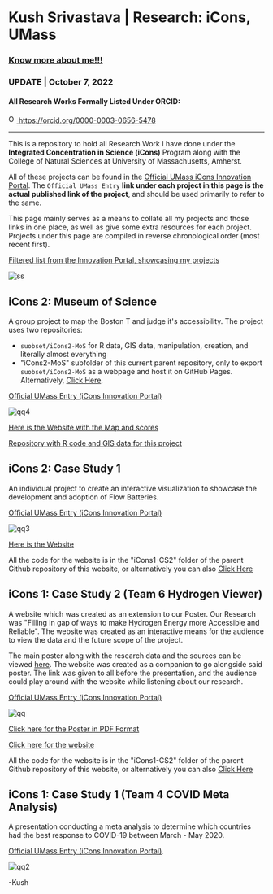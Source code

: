 # Kush Srivastava | Research: iCons, UMass

### <a href="https://skushagra.com/">Know more about me!!!</a>

### UPDATE | October 7, 2022

#### All Research Works Formally Listed Under ORCID: 
<a href="https://orcid.org/0000-0003-0656-5478">
<img alt="ORCID logo" src="https://info.orcid.org/wp-content/uploads/2019/11/orcid_16x16.png" width="16" height="16" />
https://orcid.org/0000-0003-0656-5478
</a>

<hr>

This is a repository to hold all Research Work I have done under the <b>Integrated Concentration in Science (iCons)</b> Program along with the College of Natural Sciences at University of Massachusetts, Amherst.

All of these projects can be found in the <a href="https://icons.cns.umass.edu/innovation-portal/search">Official UMass iCons Innovation Portal</a>. The ```Official UMass Entry``` <b>link under each project in this page is the actual published link of the project</b>, and should be used primarily to refer to the same.

This page mainly serves as a means to collate all my projects and those links in one place, as well as give some extra resources for each project. Projects under this page are compiled in reverse chronological order (most recent first).

<a href="https://icons.cns.umass.edu/innovation-portal/search?keywords=kushagra">Filtered list from the Innovation Portal, showcasing my projects</a>

![ss](https://user-images.githubusercontent.com/73229775/175075177-a9728232-a4e9-4c68-a60d-4ae02ba388eb.png)

## iCons 2: Museum of Science

A group project to map the Boston T and judge it's accessibility. The project uses two repositories:

* ```suobset/iCons2-MoS``` for R data, GIS data, manipulation, creation, and literally almost everything
* "iCons2-MoS" subfolder of this current parent repository, only to export ```suobset/iCons2-MoS``` as a webpage and host it on GitHub Pages. Alternatively, <a href="https://github.com/suobset/iCons/iCons2-MoS">Click Here</a>.

<a href="https://icons.cns.umass.edu/innovation-portal/2124-mapping-transportation-accessibility-in-boston">Official UMass Entry (iCons Innovation Portal)</a>

![qq4](https://user-images.githubusercontent.com/73229775/175076186-ed74c7d2-7555-4e8f-bf40-5cb81c8f5b48.png)

<a href="https://suobset.github.io/iCons/iCons2-MoS/index.html">Here is the Website with the Map and scores</a>

<a href="https://github.com/suobset/iCons2-MoS">Repository with R code and GIS data for this project</a>

## iCons 2: Case Study 1

An individual project to create an interactive visualization to showcase the development and adoption of Flow Batteries. 

<a href="https://icons.cns.umass.edu/innovation-portal/2125-rate-of-development-for-new-technologies-in-renewable-energy">Official UMass Entry (iCons Innovation Portal)</a>

![qq3](https://user-images.githubusercontent.com/73229775/175076029-63d0d650-1277-4d18-a98a-57ba7ff694bf.png)

<a href="https://suobset.github.io/iCons/iCons2-CS1/index.html">Here is the Website</a>

All the code for the website is in the "iCons1-CS2" folder of the parent Github repository of this website, or alternatively you can also <a href="https://github.com/suobset/iCons/iCons2-CS1">Click Here</a>

## iCons 1: Case Study 2 (Team 6 Hydrogen Viewer)

A website which was created as an extension to our Poster. Our Research was "Filling in gap of ways to make Hydrogen Energy more Accessible and Reliable". The website was created as an interactive means for the audience to view the data and the future scope of the project. 

The main poster along with the research data and the sources can be viewed <a href="https://docs.google.com/presentation/d/1Rl3o4Oow5fyl0XPS_FKG08Z8-gC7tRm8D_qi6X6LMBE/edit?usp=sharing">here</a>. The website was created as a companion to go alongside said poster. The link was given to all before the presentation, and the audience could play around with the website while listening about our research.

<a href="https://icons.cns.umass.edu/innovation-portal/1751-the-promise-of-hydrogen-energy">Official UMass Entry (iCons Innovation Portal)</a>

![qq](https://user-images.githubusercontent.com/73229775/175075615-3b804a92-6a85-4e3f-a23a-4b82effc7a11.png)

<a href="https://raw.githubusercontent.com/suobset/iCons/main/iCons1-CS2/assets/iCons1_CS2_Poster.pdf">Click here for the Poster in PDF Format</a>

<a href="https://suobset.github.io/iCons/iCons1-CS2/">Click here for the website</a>

All the code for the website is in the "iCons1-CS2" folder of the parent Github repository of this website, or alternatively you can also <a href="https://github.com/suobset/iCons">Click Here</a>

## iCons 1: Case Study 1 (Team 4 COVID Meta Analysis)

A presentation conducting a meta analysis to determine which countries had the best response to COVID-19 between March - May 2020.

<a href="https://icons.cns.umass.edu/innovation-portal/2126-analyzing-covid-19-response-trends-across-different-countries">Official UMass Entry (iCons Innovation Portal)</a>.

![qq2](https://user-images.githubusercontent.com/73229775/175075821-118aaecf-21e7-43f9-9590-07b915ee15bf.png)

-Kush
